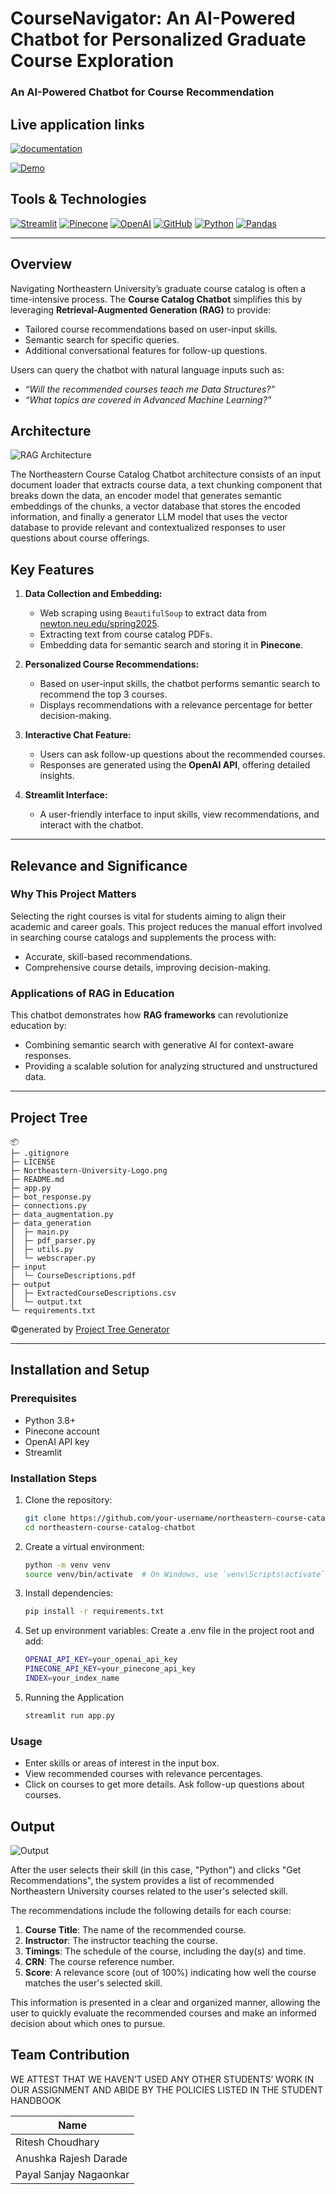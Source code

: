 # CourseNavigator: An AI-Powered Chatbot for Personalized Graduate Course Exploration 	

### **An AI-Powered Chatbot for Course Recommendation**

## Live application links

[![documentation](https://img.shields.io/badge/documentation-4285F4?style=for-the-badge&logo=&logoColor=white)](https://docs.google.com/document/d/19PfRgivAzZNAu2zFPn8JIHoUOk8DpB5lDd07NlGitpc/edit?tab=t.0)

[![Demo](https://img.shields.io/badge/Demo_Link-808080?style=for-the-badge&logo=YouTube&logoColor=white)](https://youtu.be/yw4AyXYgTtY)

## Tools & Technologies

[![Streamlit](https://img.shields.io/badge/Streamlit-FF4B4B?style=for-the-badge&logo=streamlit&logoColor=white)](https://streamlit.io/)
[![Pinecone](https://img.shields.io/badge/Pinecone-0078FF?style=for-the-badge)](https://www.pinecone.io/)
[![OpenAI](https://img.shields.io/badge/OpenAI-000000?style=for-the-badge&logo=openai&logoColor=white)](https://openai.com/)
[![GitHub](https://img.shields.io/badge/GitHub-100000?style=for-the-badge&logo=github&logoColor=white)](https://github.com/)
[![Python](https://img.shields.io/badge/Python-FFD43B?style=for-the-badge&logo=python&logoColor=blue)](https://www.python.org/)
[![Pandas](https://img.shields.io/badge/Pandas-2C2D72?style=for-the-badge&logo=pandas&logoColor=white)](https://pandas.pydata.org/)


---

## **Overview**

Navigating Northeastern University’s graduate course catalog is often a time-intensive process. The **Course Catalog Chatbot** simplifies this by leveraging **Retrieval-Augmented Generation (RAG)** to provide:
- Tailored course recommendations based on user-input skills.
- Semantic search for specific queries.
- Additional conversational features for follow-up questions.

Users can query the chatbot with natural language inputs such as:
- *“Will the recommended courses teach me Data Structures?”*
- *“What topics are covered in Advanced Machine Learning?”*

## Architecture

![RAG Architecture](RAG.jpeg)

The Northeastern Course Catalog Chatbot architecture consists of an input document loader that extracts course data, a text chunking component that breaks down the data, an encoder model that generates semantic embeddings of the chunks, a vector database that stores the encoded information, and finally a generator LLM model that uses the vector database to provide relevant and contextualized responses to user questions about course offerings.

## **Key Features**

1. **Data Collection and Embedding:**
   - Web scraping using `BeautifulSoup` to extract data from [newton.neu.edu/spring2025](http://newton.neu.edu/spring2025).
   - Extracting text from course catalog PDFs.
   - Embedding data for semantic search and storing it in **Pinecone**.

2. **Personalized Course Recommendations:**
   - Based on user-input skills, the chatbot performs semantic search to recommend the top 3 courses.
   - Displays recommendations with a relevance percentage for better decision-making.

3. **Interactive Chat Feature:**
   - Users can ask follow-up questions about the recommended courses.
   - Responses are generated using the **OpenAI API**, offering detailed insights.

4. **Streamlit Interface:**
   - A user-friendly interface to input skills, view recommendations, and interact with the chatbot.

---

## **Relevance and Significance**

### **Why This Project Matters**
Selecting the right courses is vital for students aiming to align their academic and career goals. This project reduces the manual effort involved in searching course catalogs and supplements the process with:
- Accurate, skill-based recommendations.
- Comprehensive course details, improving decision-making.

### **Applications of RAG in Education**
This chatbot demonstrates how **RAG frameworks** can revolutionize education by:
- Combining semantic search with generative AI for context-aware responses.
- Providing a scalable solution for analyzing structured and unstructured data.

---

## Project Tree

```
📦 
├─ .gitignore
├─ LICENSE
├─ Northeastern-University-Logo.png
├─ README.md
├─ app.py
├─ bot_response.py
├─ connections.py
├─ data_augmentation.py
├─ data_generation
│  ├─ main.py
│  ├─ pdf_parser.py
│  ├─ utils.py
│  └─ webscraper.py
├─ input
│  └─ CourseDescriptions.pdf
├─ output
│  ├─ ExtractedCourseDescriptions.csv
│  └─ output.txt
└─ requirements.txt
```
©generated by [Project Tree Generator](https://woochanleee.github.io/project-tree-generator)

---

## Installation and Setup

### Prerequisites
- Python 3.8+
- Pinecone account
- OpenAI API key
- Streamlit

### Installation Steps
1. Clone the repository:
   ```bash
   git clone https://github.com/your-username/northeastern-course-catalog-chatbot.git
   cd northeastern-course-catalog-chatbot

2. Create a virtual environment:
    ```bash
    python -m venv venv
    source venv/bin/activate  # On Windows, use `venv\Scripts\activate`

3. Install dependencies:
    ```bash
    pip install -r requirements.txt

4. Set up environment variables:
Create a .env file in the project root and add:
    ```bash
    OPENAI_API_KEY=your_openai_api_key
    PINECONE_API_KEY=your_pinecone_api_key
    INDEX=your_index_name

5. Running the Application
    ```bash
    streamlit run app.py

### Usage

- Enter skills or areas of interest in the input box. 
- View recommended courses with relevance percentages.
- Click on courses to get more details.
Ask follow-up questions about courses.

## Output

![Output](outputScreenshot.png)

After the user selects their skill (in this case, "Python") and clicks "Get Recommendations", the system provides a list of recommended Northeastern University courses related to the user's selected skill.

The recommendations include the following details for each course:

1. **Course Title**: The name of the recommended course.
2. **Instructor**: The instructor teaching the course.
3. **Timings**: The schedule of the course, including the day(s) and time.
4. **CRN**: The course reference number.
5. **Score**: A relevance score (out of 100%) indicating how well the course matches the user's selected skill.

This information is presented in a clear and organized manner, allowing the user to quickly evaluate the recommended courses and make an informed decision about which ones to pursue.

## Team Contribution

WE ATTEST THAT WE HAVEN’T USED ANY OTHER STUDENTS’ WORK IN OUR ASSIGNMENT AND ABIDE BY THE POLICIES LISTED IN THE STUDENT HANDBOOK

| Name                      |
| ------------------------- | 
| Ritesh Choudhary          | 
| Anushka Rajesh Darade     |
| Payal Sanjay Nagaonkar    |
